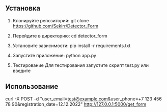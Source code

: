 ## Установка

1. Клонируйте репозиторий:
  git clone https://github.com/Sekirr/Detector_Form


2. Перейдите в директорию:
   cd detector_form


2. Установите зависимости:
  pip install -r requirements.txt


3. Запустите приложение:
  python app.py


4. Тестирование
  Для тестирования запустите скрипт test.py или введите 


## Использование
  curl -X POST -d "user_email=test@example.com&user_phone=+7 123 456 78 90&registration_date=12.12.2022" http://127.0.0.1:5000/get_form
